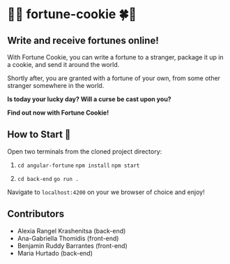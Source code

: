 # 🥠🍀 fortune-cookie 🍀🥠

## Write and receive fortunes online!

With Fortune Cookie, you can write a fortune to a stranger, package it up in a cookie, and send it around the world.

Shortly after, you are granted with a fortune of your own, from some other stranger somewhere in the world.

**Is today your lucky day? Will a curse be cast upon you?**

**Find out now with Fortune Cookie!**

## How to Start 🍪
Open two terminals from the cloned project directory:

1)  `cd angular-fortune`
    `npm install`
    `npm start`


2)  `cd back-end`
    `go run .`

Navigate to `localhost:4200` on your we browser of choice and enjoy!


## Contributors

- Alexia Rangel Krashenitsa (back-end)  
- Ana-Gabriella Thomidis (front-end)  
- Benjamin Ruddy Barrantes (front-end)  
- Maria Hurtado (back-end)  
